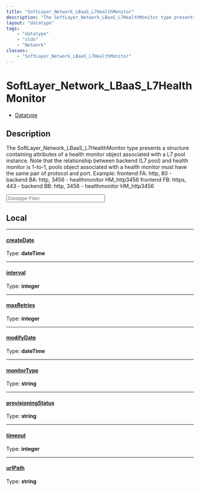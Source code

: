 ```yaml
---
title: "SoftLayer_Network_LBaaS_L7HealthMonitor"
description: "The SoftLayer_Network_LBaaS_L7HealthMonitor type presents a structure containing attributes of a health monitor object a... "
layout: "datatype"
tags:
    - "datatype"
    - "sldn"
    - "Network"
classes:
    - "SoftLayer_Network_LBaaS_L7HealthMonitor"
---
```


# SoftLayer_Network_LBaaS_L7HealthMonitor
<div id='service-datatype'>
    <ul id='sldn-reference-tabs'>
        <li id='datatype'> <a href='/reference/datatypes/SoftLayer_Network_LBaaS_L7HealthMonitor' >Datatype</a></li>
    </ul>
</div>

## Description 
The SoftLayer_Network_LBaaS_L7HealthMonitor type presents a structure containing attributes of a health monitor object associated with a L7 pool instance. Note that the relationship between backend (L7 pool) and health monitor is 1-to-1, pools object associated with a health monitor must have the same pair of protocol and port. Example: frontend FA: http, 80   - backend BA: http, 3456 - healthmonitor HM_http3456 frontend FB: https, 443 - backend BB: http, 3456 - healthmonitor HM_http3456 









<!-- Filer BEGIN -->
<div class="view-filters">
        <div class="clearfix">
            <div class="search-input-box">
                <input placeholder="Datatype Filter" onkeyup="titleSearch(inputId='prop-input', divId='properties', elementClass='prop-row')" 
                    type="text" id="prop-input" value="" size="30" maxlength="128" class="form-text">
            </div>
        </div>
</div>
<!-- Filer END -->

<div id="properties" class="content">
<div id="localProperties" class="prop-content" >

## Local
<div class="prop-row">

-----
[createDate]: #createdate
#### [createDate]
  
<span class="type-label">Type: </span>**dateTime**


</div>
<div class="prop-row">

-----
[interval]: #interval
#### [interval]
  
<span class="type-label">Type: </span>**integer**


</div>
<div class="prop-row">

-----
[maxRetries]: #maxretries
#### [maxRetries]
  
<span class="type-label">Type: </span>**integer**


</div>
<div class="prop-row">

-----
[modifyDate]: #modifydate
#### [modifyDate]
  
<span class="type-label">Type: </span>**dateTime**


</div>
<div class="prop-row">

-----
[monitorType]: #monitortype
#### [monitorType]
  
<span class="type-label">Type: </span>**string**


</div>
<div class="prop-row">

-----
[provisioningStatus]: #provisioningstatus
#### [provisioningStatus]
  
<span class="type-label">Type: </span>**string**


</div>
<div class="prop-row">

-----
[timeout]: #timeout
#### [timeout]
  
<span class="type-label">Type: </span>**integer**


</div>
<div class="prop-row">

-----
[urlPath]: #urlpath
#### [urlPath]
  
<span class="type-label">Type: </span>**string**


</div>
</div>
<!-- LOCAL PROPERTY END -->

</div>


